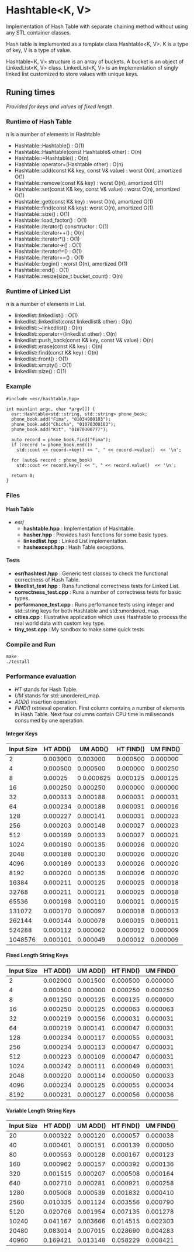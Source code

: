 # Hashtable<K, V> 
Implementation of Hash Table with separate chaining method without using
any STL container classes.

Hash table is implemented as a template class Hashtable&lt;K, V>. K is a type of key,
V is a type of value.

Hashtable&lt;K, V> structure is an array of buckets. A bucket is an object of
LinkedList&lt;K, V> class. LinkedList&lt;K, V> is an implementation of singly linked
list customized to store values with unique keys.

## Runing times
_Provided for keys and values of fixed length._

### Runtime of Hash Table
n is a number of elements in Hashtable
* Hashtable::Hashtable() : O(1)
* Hashtable::Hashtable(const Hashtable& other) : O(n)
* Hashtable::~Hashtable() : O(n)
* Hashtable::operator=(Hashtable other) : O(n)
* Hashtable::add(const K& key, const V& value) : worst O(n), amortized O(1)
* Hashtable::remove(const K& key) : worst O(n), amortized O(1)
* Hashtable::set(const K& key, const V& value) : worst O(n), amortized O(1)
* Hashtable::get(const K& key) : worst O(n), amortized O(1)
* Hashtable::find(const K& key): worst O(n), amortized O(1)
* Hashtable::size() : O(1)
* Hashtable::load_factor() : O(1)
* Hashtable::iterator() consrtructor : O(1)
* Hashtable::iterator++() : O(n)
* Hashtable::iterator*() : O(1)
* Hashtable::iterator->() : O(1)
* Hashtable::iterator!=() : O(1)
* Hashtable::iterator==() : O(1)
* Hashtable::begin() : worst O(n), amortized O(1)
* Hashtable::end() : O(1)
* Hashtable::resize(size_t bucket_count) : O(n)

### Runtime of Linked List
n is a number of elements in List.
* linkedlist::linkedlist() : O(1)
* linkedlist::linkedlist(const linkedlist& other) : O(n)
* linkedlist::~linkedlist() : O(n)
* linkedlist::operator=(linkedlist other) : O(n)
* linkedlist::push_back(const K& key, const V& value) : O(n)
* linkedlist::erase(const K& key) : O(n)
* linkedlist::find(const K& key) : O(n)
* linkedlist::front() : O(1)
* linkedlist::empty() : O(1)
* linkedlist::size() : O(1)

### Example
```
#include <esr/hashtable.hpp>

int main(int argc, char *argv[]) {
  esr::Hashtable<std::string, std::string> phone_book;
  phone_book.add("Fima", "01034900103");
  phone_book.add("Chicha", "01070300103");
  phone_book.add("Kit", "01070300777");

  auto record = phone_book.find("Fima");
  if (record != phone_book.end())
    std::cout << record->key() << ", " << record->value()  << '\n';

  for (auto& record : phone_book)
    std::cout << record.key() << ", " << record.value()  << '\n';

  return 0;
}
```
### Files
#### Hash Table
* esr/
  * __hashtable.hpp__ : Implementation of Hashtable.
  * __hasher.hpp__ : Provides hash functions for some basic types.
  * __linkedlist.hpp__ : Linked List implementation.
  * __hashexcept.hpp__ : Hash Table exceptions.

#### Tests
* __esr/hashtest.hpp__ : Generic test classes to check the functional correctness of Hash Table.
* __likedlist_test.hpp__ : Runs functional correctness tests for Linked List.
* __correctness_test.cpp__ : Runs a number of correctness tests for basic types.
* __performance_test.cpp__ : Runs perfomance tests using integer and std::string keys for both Hashtable and std::unordered_map.
* __cities.cpp__ : Illustrative application which uses Hashtable to process the real world data
with custom key type.
* __tiny_test.cpp__ : My sandbox to make some quick tests.

### Compile and Run 
```
make
./testall
```
### Performance evaluation
* _HT_ stands for Hash Table.
* _UM_ stands for std::unordered_map.
* _ADD()_ insertion operation.
* _FIND()_ retrieval operation.
First column contains a number of elements in Hash Table.
Next four columns contain CPU time in miliseconds consumed by one
operation. 

#### Integer Keys
| Input Size | HT ADD() | UM ADD()   | HT FIND() | UM FIND() |
| ---------- | -------- | ---------- | --------- | --------- |
|  2	     | 0.003000	| 0.003000   |  0.000500 |  0.000000 |	       	 
|  4 	     | 0.000500	| 0.000500   |  0.000000 |  0.000250 |		
|  8	     | 0.00025	| 0 0.000625 |  0.000125 |  0.000125 |		
|  16	     | 0.000250 | 0.000250   |  0.000000 |  0.000000 |		
|  32	     | 0.000313 | 0.000188   |  0.000031 |  0.000031 |		
|  64	     | 0.000234 | 0.000188   |  0.000031 |  0.000016 |		
|  128	     | 0.000227 | 0.000141   |  0.000031 |  0.000023 |		
|  256	     | 0.000203 | 0.000148   |  0.000027 |  0.000023 |		
|  512	     | 0.000199 | 0.000133   |  0.000027 |  0.000021 |		
|  1024	     | 0.000190 | 0.000135   |  0.000026 |  0.000020 |		
|  2048	     | 0.000188 | 0.000130   |  0.000026 |  0.000020 |		
|  4096      | 0.000189 | 0.000133   |  0.000026 |  0.000020 |		
|  8192	     | 0.000200 | 0.000135   |  0.000026 |  0.000020 |		
|  16384     | 0.000211 | 0.000125   |  0.000025 |  0.000018 |		
|  32768     | 0.000211 | 0.000121   |  0.000025 |  0.000018 |		
|  65536     | 0.000198 | 0.000110   |  0.000021 |  0.000015 |		
|  131072    | 0.000170 | 0.000097   |  0.000018 |  0.000013 |		
|  262144    | 0.000144 | 0.000078   |  0.000015 |  0.000011 |		
|  524288    | 0.000112 | 0.000062   |  0.000012 |  0.000009 |		
|  1048576   | 0.000101 | 0.000049   |  0.000012 |  0.000009 |		

#### Fixed Length String Keys
| Input Size | HT ADD() | UM ADD()   | HT FIND() | UM FIND() |
| ---------- | -------- | ---------- | --------- | --------- |
| 2 	     |0.002000 	|  0.001500  | 0.000500  |0.000000   | 
| 4 	     |0.000500 	|  0.000000  | 0.000250  |0.000250   |
| 8 	     |0.001250 	|  0.000125  | 0.000125  |0.000000   |
| 16 	     |0.000250 	|  0.000125  | 0.000063  |0.000063   |
| 32 	     |0.000219 	|  0.000156  | 0.000031  |0.000031   |
| 64 	     |0.000219 	|  0.000141  | 0.000047  |0.000031   |
| 128 	     |0.000234 	|  0.000117  | 0.000055	 |0.000031   |
| 256 	     |0.000234 	|  0.000113  | 0.000047	 |0.000031   |
| 512 	     |0.000223 	|  0.000109  | 0.000047  |0.000031   |
| 1024 	     |0.000242 	|  0.000111  | 0.000049  |0.000031   |
| 2048 	     |0.000220 	|  0.000114  | 0.000050  |0.000033   |
| 4096 	     |0.000234 	|  0.000125  | 0.000055  |0.000034   |
| 8192 	     |0.000231 	|  0.000127  | 0.000056  |0.000036   |

#### Variable Length String Keys
| Input Size | HT ADD() | UM ADD()   | HT FIND() | UM FIND() |
| ---------- | -------- | ---------- | --------- | --------- |
| 20	     | 0.000322 |0.000120    |0.000057 	 |0.000038   | 
| 40 	     | 0.000401 |0.000151    |0.000139 	 |0.000050   |
| 80 	     | 0.000553 |0.000128    |0.000167 	 |0.000123   |
| 160 	     | 0.000962 |0.000157    |0.000392 	 |0.000136   |
| 320 	     | 0.001515 |0.000207    |0.000508 	 |0.000164   |
| 640 	     | 0.002710 |0.000281    |0.000921 	 |0.000258   |
| 1280 	     | 0.005008 |0.000539    |0.001832 	 |0.000410   |
| 2560 	     | 0.010335 |0.001124    |0.003556 	 |0.000790   |
| 5120 	     | 0.020706 |0.001954    |0.007135 	 |0.001278   |
| 10240      | 0.041167 |0.003666    |0.014515 	 |0.002303   |
| 20480      | 0.083014 |0.007015    |0.028690 	 |0.004283   |
| 40960      | 0.169421 |0.013148    |0.058229 	 |0.008421   |
